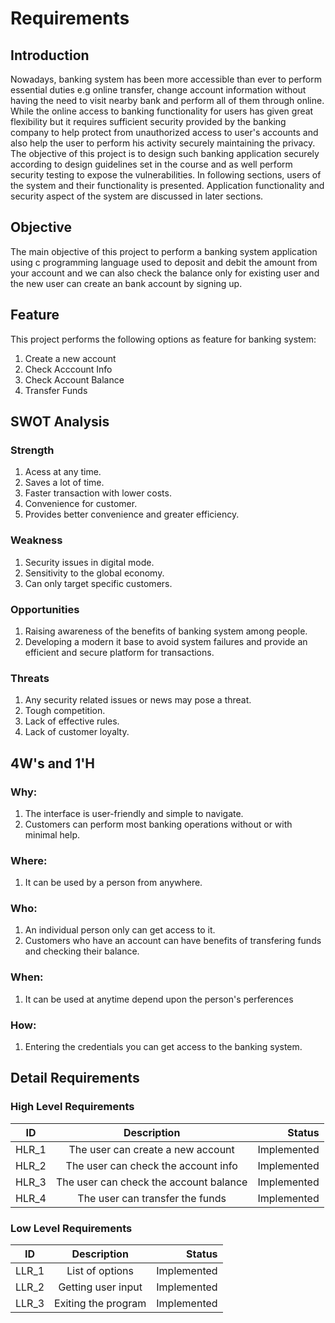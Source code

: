 # Requirements

## Introduction

Nowadays, banking system has been more accessible than ever to perform essential duties e.g online transfer, change account information without having the need to visit nearby bank and perform all of them through online. While the online access to banking functionality for users has given great flexibility but it requires sufficient security provided by the banking company to help protect from unauthorized access to user's accounts and also help the user to perform his activity securely maintaining the privacy. The objective of this project is to design such banking application securely according to design guidelines set in the course and as well perform security testing to expose the vulnerabilities. In following sections, users of the system and their functionality is presented. Application functionality and security aspect of the system are discussed in later sections.

## Objective 

The main objective of this project to perform a banking system application using c programming language used to deposit and debit the amount from your account and we can also check the balance only for existing user and the new user can create an bank account by signing up.


## Feature

This project performs the following options as feature for banking system:

1. Create a new account
2. Check Acccount Info
3. Check Account Balance
4. Transfer Funds

## SWOT Analysis

### Strength

1. Acess at any time.
2. Saves a lot of time.
3. Faster transaction with lower costs.
4. Convenience for customer.
5. Provides better convenience and greater efficiency.

### Weakness

1. Security issues in digital mode.
2. Sensitivity to the global economy.
3. Can only target specific customers.

### Opportunities

1. Raising awareness of the benefits of banking system among people.
2. Developing a modern it base to avoid system failures and provide an efficient and secure platform for transactions.

### Threats

1. Any security related issues or news may pose a threat.
2. Tough competition.
3. Lack of effective rules.
4. Lack of customer loyalty.


## 4W's and 1'H

### Why:

1. The interface is user-friendly and simple to navigate. 
2. Customers can perform most banking operations without or with minimal help.

### Where:

1. It can be used by a person from anywhere. 

### Who:

1. An individual person only can get access to it.
2. Customers who have an account can have benefits of transfering funds and checking their balance.


### When:

1. It can be used at anytime depend upon the person's perferences


### How:

1. Entering the credentials you can get access to the banking system.


## Detail Requirements

### High Level Requirements
| ID   |      Description     |  Status |
|----------|:-------------:|------:|
| HLR_1 | The user can create a new account | Implemented |
| HLR_2 | The user can check the account info | Implemented |
| HLR_3 | The user can check the account balance | Implemented |
| HLR_4 | The user can transfer the funds | Implemented |


### Low Level Requirements
| ID   |      Description     |  Status |
|----------|:-------------:|------:|
| LLR_1 | List of options | Implemented |
| LLR_2 | Getting user input | Implemented |
| LLR_3 | Exiting the program | Implemented |











